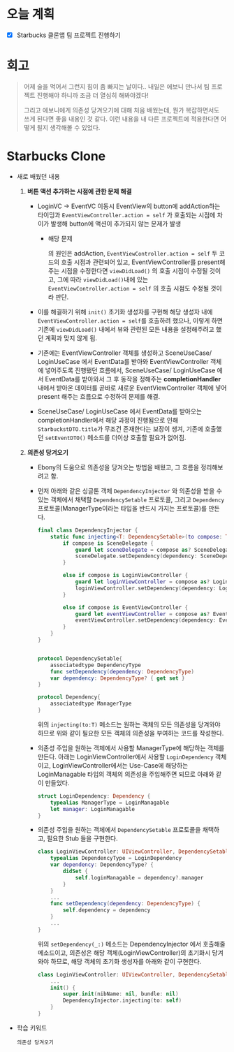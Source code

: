 # 오늘 계획

- [x] Starbucks 클론앱 팀 프로젝트 진행하기

# 회고

> 어제 술을 먹어서 그런지 힘이 좀 빠지는 날이다.. 내일은 에보니 만나서 팀 프로젝트 진행해야 하니까 조금 더 열심히 해봐야겠다!
>
> 그리고 에보니에게 의존성 당겨오기에 대해 처음 배웠는데, 뭔가 복잡하면서도 쓰게 된다면 좋을 내용인 것 같다. 이런 내용을 내 다른 프로젝트에 적용한다면 어떻게 될지 생각해볼 수 있었다.

# Starbucks Clone

- 새로 배웠던 내용

	1. **버튼 액션 추가하는 시점에 관한 문제 해결**

		- LoginVC -> EventVC 이동시 EventView의 button에 addAction하는 타이밍과 `EventViewController.action = self` 가 호출되는 시점에 차이가 발생해 button에 액션이 추가되지 않는 문제가 발생

			- 해당 문제

				의 원인은 addAction, `EventViewController.action = self` 두 코드의 호출 시점과 관련되어 있고, EventViewController를 present해주는 시점을 수정한다면 `viewDidLoad()` 의 호출 시점이 수정될 것이고, 그에 따라 `viewDidLoad()`내에 있는  `EventViewController.action = self` 의 호출 시점도 수정될 것이라 판단.

		- 이를 해결하기 위해 `init()` 초기화 생성자를 구현해 해당 생성자 내에 `EventViewController.action = self`를 호출하려 했으나, 이렇게 하면 기존에 `viewDidLoad()` 내에서 뷰와 관련된 모든 내용을 설정해주려고 했던 계획과 맞지 않게 됨.

		- 기존에는 EventViewController 객체를 생성하고 SceneUseCase/ LoginUseCase 에서 EventData를 받아와 EventViewController 객체에 넣어주도록 진행됐던 흐름에서, SceneUseCase/ LoginUseCase 에서 EventData를 받아와서 그 후 동작을 정해주는 **completionHandler** 내에서 받아온 데이터를 곧바로 새로운 EventViewController 객체에 넣어 present 해주는 흐름으로 수정하여 문제를 해결.

		- SceneUseCase/ LoginUseCase 에서 EventData를 받아오는 completionHandler에서 해당 과정이 진행됨으로 인해 `StarbuckstDTO.title`가 무조건 존재한다는 보장이 생겨, 기존에 호출했던 `setEventDTO()` 메소드를 더이상 호출할 필요가 없어짐.

	2. **의존성 당겨오기**

		- Ebony의 도움으로 의존성을 당겨오는 방법을 배웠고, 그 흐름을 정리해보려고 함.

		- 먼저 아래와 같은 싱글톤 객체 `DependencyInjector` 와 의존성을 받을 수 있는 객체에서 채택할 `DependencySetable` 프로토콜, 그리고 `Dependency` 프로토콜(ManagerType이라는 타입을 반드시 가지는 프로토콜)를 만든다.

			```swift
			final class DependencyInjector {
			    static func injecting<T: DependencySetable>(to compose: T){
			        if compose is SceneDelegate {
			            guard let sceneDelegate = compose as? SceneDelegate else { return }
			            sceneDelegate.setDependency(dependency: SceneDependency(manager: SceneUseCase(userDefaultManagable: UserDefaultManager(), eventDataGettable: EventRepository(eventService: EventService()))))
			        }
			
			        else if compose is LoginViewController {
			            guard let loginViewController = compose as? LoginViewController else { return }
			            loginViewController.setDependency(dependency: LoginDependency(manager: LoginUseCase(kakaoLoginable: KakaoLogin(), userDefaultManagable: UserDefaultManager(), eventDataGettable: EventRepository(eventService: EventService()))))
			        }
			
			        else if compose is EventViewController {
			            guard let eventViewController = compose as? EventViewController else { return }
			            eventViewController.setDependency(dependency: EventDependency(manager: EventUseCase(userDefaultManagable: UserDefaultManager())))
			        }
			    }
			}
			
			
			protocol DependencySetable{
			    associatedtype DependencyType
			    func setDependency(dependency: DependencyType)
			    var dependency: DependencyType? { get set }
			}
			
			protocol Dependency{
			    associatedtype ManagerType
			}
			```

			위의 `injecting(to:T)` 메소드는 원하는 객체의 모든 의존성을 당겨와야 하므로 위와 같이 필요한 모든 객체의 의존성을 부여하는 코드를 작성한다.

		- 의존성 주입을 원하는 객체에서 사용할 ManagerType에 해당하는 객체를 만든다. 아래는 LoginViewController에서 사용할 `LoginDependency` 객체이고, LoginViewController에서는 Use-Case에 해당하는 LoginManagable 타입의 객체의 의존성을 주입해주면 되므로 아래와 같이 만들었다.

			```swift
			struct LoginDependency: Dependency {
			    typealias ManagerType = LoginManagable
			    let manager: LoginManagable
			}
			```

		- 의존성 주입을 원하는 객체에서 `DependencySetable` 프로토콜을 채택하고, 필요한 Stub 들을 구현한다.

			```swift
			class LoginViewController: UIViewController, DependencySetable {
			    typealias DependencyType = LoginDependency
			    var dependency: DependencyType? {
			        didSet {
			            self.loginManagable = dependency?.manager
			        }
			    }
				...
			    func setDependency(dependency: DependencyType) {
			        self.dependency = dependency
			    }
			    ...
			}
			```

			위의 `setDependency(_:)` 메소드는 DependencyInjector 에서 호출해줄 메소드이고, 의존성은 해당 객체(LoginViewController)의 초기화시 당겨와야 하므로, 해당 객체의 초기화 생성자를 아래와 같이 구현한다.

			```swift
			class LoginViewController: UIViewController, DependencySetable {
			    ...
			    init() {
			        super.init(nibName: nil, bundle: nil)
			        DependencyInjector.injecting(to: self)
			    }
			}
			```

			

-  학습 키워드

	`의존성 당겨오기`
